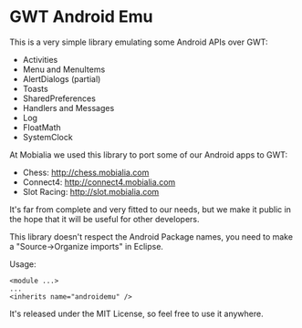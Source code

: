 GWT Android Emu
===============

This is a very simple library emulating some Android APIs over GWT:

* Activities
* Menu and MenuItems
* AlertDialogs (partial)
* Toasts
* SharedPreferences
* Handlers and Messages
* Log
* FloatMath
* SystemClock

At Mobialia we used this library to port some of our Android apps to GWT:

* Chess: http://chess.mobialia.com
* Connect4: http://connect4.mobialia.com
* Slot Racing: http://slot.mobialia.com

It's far from complete and very fitted to our needs, but we make it public in the hope that it will be useful for other developers.

This library doesn't respect the Android Package names, you need to make a "Source->Organize imports" in Eclipse.

Usage:

	<module ...>
	...
	<inherits name="androidemu" />

It's released under the MIT License, so feel free to use it anywhere. 
